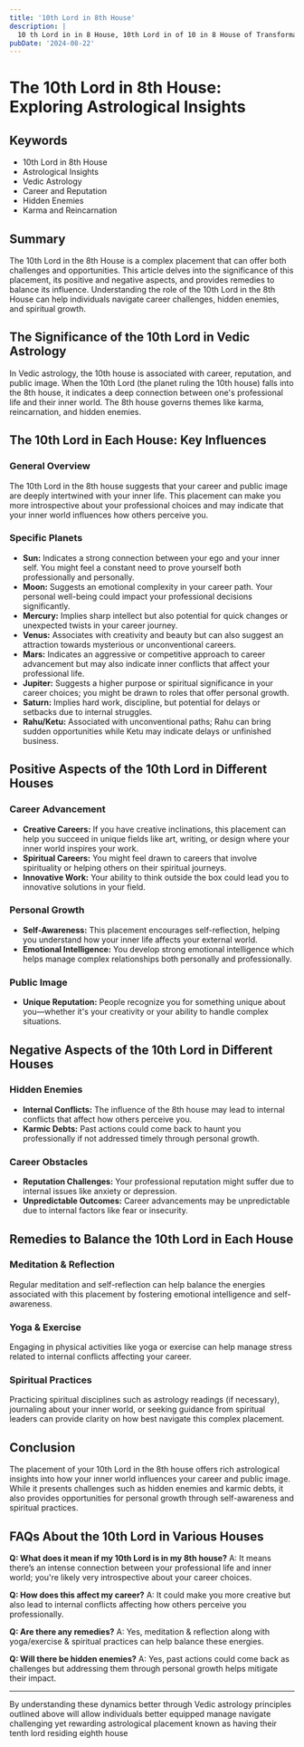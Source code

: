 ```yaml
---
title: '10th Lord in 8th House'
description: |
  10 th Lord in in 8 House, 10th Lord in of 10 in 8 House of Transformation in Vedic astrology
pubDate: '2024-08-22'
---
```


# The 10th Lord in 8th House: Exploring Astrological Insights

## Keywords
- 10th Lord in 8th House
- Astrological Insights
- Vedic Astrology
- Career and Reputation
- Hidden Enemies
- Karma and Reincarnation

## Summary
The 10th Lord in the 8th House is a complex placement that can offer both challenges and opportunities. This article delves into the significance of this placement, its positive and negative aspects, and provides remedies to balance its influence. Understanding the role of the 10th Lord in the 8th House can help individuals navigate career challenges, hidden enemies, and spiritual growth.

## The Significance of the 10th Lord in Vedic Astrology
In Vedic astrology, the 10th house is associated with career, reputation, and public image. When the 10th Lord (the planet ruling the 10th house) falls into the 8th house, it indicates a deep connection between one's professional life and their inner world. The 8th house governs themes like karma, reincarnation, and hidden enemies.

## The 10th Lord in Each House: Key Influences
### General Overview
The 10th Lord in the 8th house suggests that your career and public image are deeply intertwined with your inner life. This placement can make you more introspective about your professional choices and may indicate that your inner world influences how others perceive you.

### Specific Planets
- **Sun:** Indicates a strong connection between your ego and your inner self. You might feel a constant need to prove yourself both professionally and personally.
- **Moon:** Suggests an emotional complexity in your career path. Your personal well-being could impact your professional decisions significantly.
- **Mercury:** Implies sharp intellect but also potential for quick changes or unexpected twists in your career journey.
- **Venus:** Associates with creativity and beauty but can also suggest an attraction towards mysterious or unconventional careers.
- **Mars:** Indicates an aggressive or competitive approach to career advancement but may also indicate inner conflicts that affect your professional life.
- **Jupiter:** Suggests a higher purpose or spiritual significance in your career choices; you might be drawn to roles that offer personal growth.
- **Saturn:** Implies hard work, discipline, but potential for delays or setbacks due to internal struggles.
- **Rahu/Ketu:** Associated with unconventional paths; Rahu can bring sudden opportunities while Ketu may indicate delays or unfinished business.

## Positive Aspects of the 10th Lord in Different Houses
### Career Advancement
- **Creative Careers:** If you have creative inclinations, this placement can help you succeed in unique fields like art, writing, or design where your inner world inspires your work.
- **Spiritual Careers:** You might feel drawn to careers that involve spirituality or helping others on their spiritual journeys.
- **Innovative Work:** Your ability to think outside the box could lead you to innovative solutions in your field.

### Personal Growth
- **Self-Awareness:** This placement encourages self-reflection, helping you understand how your inner life affects your external world.
- **Emotional Intelligence:** You develop strong emotional intelligence which helps manage complex relationships both personally and professionally.

### Public Image
- **Unique Reputation:** People recognize you for something unique about you—whether it's your creativity or your ability to handle complex situations.

## Negative Aspects of the 10th Lord in Different Houses
### Hidden Enemies
- **Internal Conflicts:** The influence of the 8th house may lead to internal conflicts that affect how others perceive you.
- **Karmic Debts:** Past actions could come back to haunt you professionally if not addressed timely through personal growth.

### Career Obstacles
- **Reputation Challenges:** Your professional reputation might suffer due to internal issues like anxiety or depression.
- **Unpredictable Outcomes:** Career advancements may be unpredictable due to internal factors like fear or insecurity.

## Remedies to Balance the 10th Lord in Each House
### Meditation & Reflection
Regular meditation and self-reflection can help balance the energies associated with this placement by fostering emotional intelligence and self-awareness.

### Yoga & Exercise
Engaging in physical activities like yoga or exercise can help manage stress related to internal conflicts affecting your career.

### Spiritual Practices
Practicing spiritual disciplines such as astrology readings (if necessary), journaling about your inner world, or seeking guidance from spiritual leaders can provide clarity on how best navigate this complex placement.

## Conclusion
The placement of your 10th Lord in the 8th house offers rich astrological insights into how your inner world influences your career and public image. While it presents challenges such as hidden enemies and karmic debts, it also provides opportunities for personal growth through self-awareness and spiritual practices.

## FAQs About the 10th Lord in Various Houses
**Q: What does it mean if my 10th Lord is in my 8th house?**
A: It means there’s an intense connection between your professional life and inner world; you're likely very introspective about your career choices.

**Q: How does this affect my career?**
A: It could make you more creative but also lead to internal conflicts affecting how others perceive you professionally.

**Q: Are there any remedies?**
A: Yes, meditation & reflection along with yoga/exercise & spiritual practices can help balance these energies.

**Q: Will there be hidden enemies?**
A: Yes, past actions could come back as challenges but addressing them through personal growth helps mitigate their impact.

---

By understanding these dynamics better through Vedic astrology principles outlined above will allow individuals better equipped manage navigate challenging yet rewarding astrological placement known as having their tenth lord residing eighth house